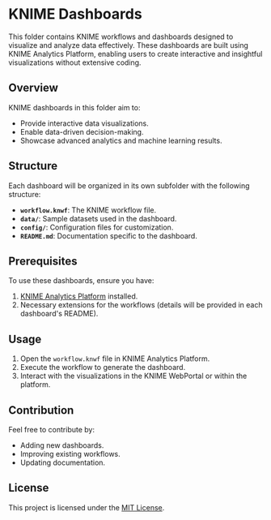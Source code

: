 # KNIME Dashboards

This folder contains KNIME workflows and dashboards designed to visualize and analyze data effectively. These dashboards are built using KNIME Analytics Platform, enabling users to create interactive and insightful visualizations without extensive coding.

## Overview

KNIME dashboards in this folder aim to:
- Provide interactive data visualizations.
- Enable data-driven decision-making.
- Showcase advanced analytics and machine learning results.

## Structure

Each dashboard will be organized in its own subfolder with the following structure:
- **`workflow.knwf`**: The KNIME workflow file.
- **`data/`**: Sample datasets used in the dashboard.
- **`config/`**: Configuration files for customization.
- **`README.md`**: Documentation specific to the dashboard.

## Prerequisites

To use these dashboards, ensure you have:
1. [KNIME Analytics Platform](https://www.knime.com/downloads) installed.
2. Necessary extensions for the workflows (details will be provided in each dashboard's README).

## Usage

1. Open the `workflow.knwf` file in KNIME Analytics Platform.
2. Execute the workflow to generate the dashboard.
3. Interact with the visualizations in the KNIME WebPortal or within the platform.

## Contribution

Feel free to contribute by:
- Adding new dashboards.
- Improving existing workflows.
- Updating documentation.

## License

This project is licensed under the [MIT License](https://opensource.org/licenses/MIT).